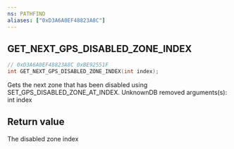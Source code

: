 ```yaml
---
ns: PATHFIND
aliases: ["0xD3A6A0EF48823A8C"]
---
```

## GET_NEXT_GPS_DISABLED_ZONE_INDEX

```c
// 0xD3A6A0EF48823A8C 0xBE92551F
int GET_NEXT_GPS_DISABLED_ZONE_INDEX(int index);
```

Gets the next zone that has been disabled using SET_GPS_DISABLED_ZONE_AT_INDEX.
UnknownDB removed arguments(s): int index

## Return value
The disabled zone index
